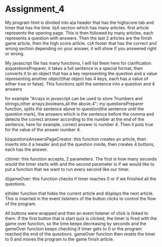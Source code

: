 # Assignment_4
My program html is divided into 
a)a header that has the highscore tab and timer that has the time.
b)A section which has many articles.
first article represents the opening page. This is then followed by many articles, each represents a question with answers. Then the last 2 articles are the finish game article, then the high score article.
c)A footer that has the correct and wrong section depending on your answer, it will show if you answered right or wrong.

My javascript file has many functions, I will list them here for clarification.
a)questionsPreparer, it takes a full sentence in a special format, then converts it to an object that has a key representing the question and a value representing another object(that object has 4 keys, each has a value of either true or false). This functions split the sentence into a question and 4 answers

for example
"Arrays in javascript can be used to store ?numbers and strings,other arrays,booleans,all the above.4";
my questionsPreparer function, splits the sentence above to question(the sentence until the question mark), the answers which is the sentence before the comma and detects the correct answer according to the number at the end of the sentence, here for example, correct answer is number 4. Then it puts true for the value of the answer number 4.

b)questionsAnswersPageCreator: this function creates an article, then inserts into it a header and put the question inside, then creates 4 buttons, each has the answer.

c)timer: this function accepts, 2 parameters. The first is how many seconds would the timer starts with and the second parameter is if we would like to put a function that we want to run every second like our timer. 

d)gameOver: this function checks if timer reaches 0 or if we finished all the questions.


e)hider function that hides the current article and displays the next article. This is inserted in the event listeners of the button clicks to control the flow of the program.

All buttons were wrapped and then an event listener of click is linked to them.
If the first button that is start quiz is clicked, the timer is fired with the game over function, so the time keeps decreasing by seconds and the gameOver function keeps checking if timer gets to 0 or the program reached the end of the questions. gameOver function then resets the timer to 0 and moves the program to the game finish article.

